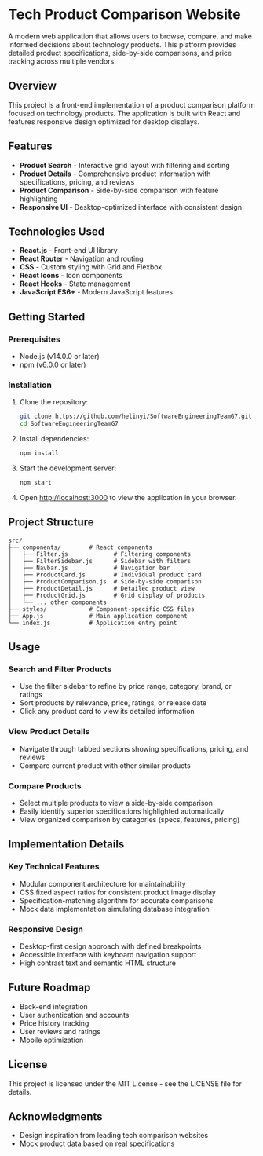 # Tech Product Comparison Website

A modern web application that allows users to browse, compare, and make informed decisions about technology products. This platform provides detailed product specifications, side-by-side comparisons, and price tracking across multiple vendors.

## Overview

This project is a front-end implementation of a product comparison platform focused on technology products. The application is built with React and features responsive design optimized for desktop displays.

## Features

- **Product Search** - Interactive grid layout with filtering and sorting
- **Product Details** - Comprehensive product information with specifications, pricing, and reviews
- **Product Comparison** - Side-by-side comparison with feature highlighting
- **Responsive UI** - Desktop-optimized interface with consistent design

## Technologies Used

- **React.js** - Front-end UI library
- **React Router** - Navigation and routing
- **CSS** - Custom styling with Grid and Flexbox
- **React Icons** - Icon components
- **React Hooks** - State management
- **JavaScript ES6+** - Modern JavaScript features

## Getting Started

### Prerequisites

- Node.js (v14.0.0 or later)
- npm (v6.0.0 or later)

### Installation

1. Clone the repository:
   ```bash
   git clone https://github.com/helinyi/SoftwareEngineeringTeamG7.git
   cd SoftwareEngineeringTeamG7
   ```

2. Install dependencies:
   ```bash
   npm install
   ```

3. Start the development server:
   ```bash
   npm start
   ```

4. Open [http://localhost:3000](http://localhost:3000) to view the application in your browser.

## Project Structure

```
src/
├── components/        # React components
│   ├── Filter.js             # Filtering components
│   ├── FilterSidebar.js      # Sidebar with filters
│   ├── Navbar.js             # Navigation bar
│   ├── ProductCard.js        # Individual product card
│   ├── ProductComparison.js  # Side-by-side comparison
│   ├── ProductDetail.js      # Detailed product view
│   ├── ProductGrid.js        # Grid display of products
│   └── ... other components
├── styles/            # Component-specific CSS files
├── App.js             # Main application component
└── index.js           # Application entry point
```

## Usage

### Search and Filter Products
- Use the filter sidebar to refine by price range, category, brand, or ratings
- Sort products by relevance, price, ratings, or release date
- Click any product card to view its detailed information

### View Product Details
- Navigate through tabbed sections showing specifications, pricing, and reviews
- Compare current product with other similar products

### Compare Products
- Select multiple products to view a side-by-side comparison
- Easily identify superior specifications highlighted automatically
- View organized comparison by categories (specs, features, pricing)

## Implementation Details

### Key Technical Features
- Modular component architecture for maintainability
- CSS fixed aspect ratios for consistent product image display
- Specification-matching algorithm for accurate comparisons
- Mock data implementation simulating database integration

### Responsive Design
- Desktop-first design approach with defined breakpoints
- Accessible interface with keyboard navigation support
- High contrast text and semantic HTML structure

## Future Roadmap

- Back-end integration
- User authentication and accounts
- Price history tracking
- User reviews and ratings
- Mobile optimization

## License

This project is licensed under the MIT License - see the LICENSE file for details.

## Acknowledgments

- Design inspiration from leading tech comparison websites
- Mock product data based on real specifications
